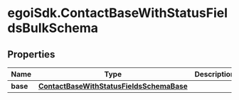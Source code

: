 # egoiSdk.ContactBaseWithStatusFieldsBulkSchema

## Properties
Name | Type | Description | Notes
------------ | ------------- | ------------- | -------------
**base** | [**ContactBaseWithStatusFieldsSchemaBase**](ContactBaseWithStatusFieldsSchemaBase.md) |  | [optional] 


